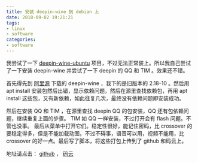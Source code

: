 ```yaml
---
title: 安装 deepin-wine 到 debian 上
date: 2018-09-02 19:21:21
tags:
- linux
- software
categories:
- software
---
```


我尝试了一下 [deepin-wine-ubuntu](https://github.com/wszqkzqk/deepin-wine-ubuntu) 项目，不过无法正常装上。所以我自己尝试了一下安装 deepin-wine 并尝试了一下 deepin 的 QQ 和 TIM 。效果还不错。
<!--more-->
首先得先到 [阿里源](http://mirrors.aliyun.com/deepin/pool/non-free/d/) 下载的 deepin-wine ，我下的是旧版本的 2.18-10 。然后用 apt install 安装包然后出错，显示依赖问题，然后在源里查找依赖包，再用 apt install 这些包，又有新依赖，如此往复几次，最终没有依赖问题即安装成功。

然后在安装 QQ 和 TIM ，在源里查找 deepin QQ 的包安装，QQ 还有包依赖问题，继续重复上面的步骤。 TIM 如 QQ 一样安装，不过打开会有 flash 问题。不管也没事。
最后从菜单中打开它们。稳定性很好，能记住密码，比 crossover 的要稳定得多，但是不能加载动图，不过不碍事，语音可以用，视频不能用，比 crossover 的好一点。最后写了脚本，将这些打包上传到了 github 和码云上。

地址请点击： [github](https://github.com/bigshans/Deepin-wine-QQ-TIM-Debian) ， [码云](https://gitee.com/aerian/Deepin-wine-QQ-TIM-Debian)
